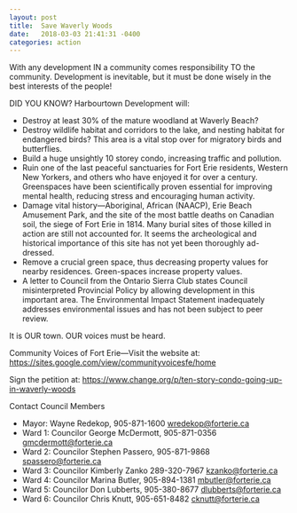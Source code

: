 ```yaml
---
layout: post
title:  Save Waverly Woods
date:   2018-03-03 21:41:31 -0400
categories: action
---
```


With any development IN a community comes responsibility TO the community. Development is inevitable, but it must be done wisely in the best interests of the people!

DID YOU KNOW? Harbourtown Development will:

- Destroy at least 30% of the mature woodland at Waverly Beach?
- Destroy wildlife habitat and corridors to the lake, and nesting habitat for endangered birds? This area is a vital stop over for migratory birds and butterflies.
- Build a huge unsightly 10 storey condo, increasing traffic and pollution.
- Ruin one of the last peaceful sanctuaries for Fort Erie residents, Western New Yorkers, and others who have enjoyed it for over a century. Greenspaces have been scientifically proven essential for improving mental health, reducing stress and encouraging human activity.
- Damage vital history—Aboriginal, African (NAACP), Erie Beach Amusement Park, and the site of the most battle deaths on Canadian soil, the siege of Fort Erie in 1814. Many burial sites of those killed in action are still not accounted for. It seems the archeological and historical importance of this site has not yet been thoroughly ad-dressed.
- Remove a crucial green space, thus decreasing property values for nearby residences. Green-spaces increase property values.
- A letter to Council from the Ontario Sierra Club states Council misinterpreted Provincial Policy by allowing development in this important area. The Environmental Impact Statement inadequately addresses environmental issues and has not been subject to peer review.

It is OUR town. OUR voices must be heard.

Community Voices of Fort Erie—Visit the website at: https://sites.google.com/view/communityvoicesfe/home

Sign the petition at: https://www.change.org/p/ten-story-condo-going-up-in-waverly-woods

Contact Council Members
- Mayor: Wayne Redekop, 905-871-1600 wredekop@forterie.ca
- Ward 1: Councilor George McDermott, 905-871-0356 gmcdermott@forterie.ca
- Ward 2: Councilor Stephen Passero, 905-871-9868 spassero@forterie.ca
- Ward 3: Councilor Kimberly Zanko 289-320-7967 kzanko@forterie.ca
- Ward 4: Councilor Marina Butler, 905-894-1381 mbutler@forterie.ca
- Ward 5: Councilor Don Lubberts, 905-380-8677 dlubberts@forterie.ca
- Ward 6: Councilor Chris Knutt, 905-651-8482 cknutt@forterie.ca